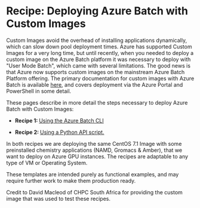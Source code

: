 
# Recipe: Deploying Azure Batch with Custom Images

Custom Images avoid the overhead of installing applications dynamically, which can slow down pool deployment times. Azure has supported Custom Images for a very long time, but until recently, when you needed to deploy a custom image on the Azure Batch platform it was necessary to deploy with "User Mode Batch", which came with several limitations. The good news is that Azure now supports custom images on the mainstream Azure Batch Platform offering. The primary documentation for custom images with Azure Batch is available <a href="https://docs.microsoft.com/en-us/azure/batch/batch-custom-images">here</a>, and covers deployment via the Azure Portal and PowerShell in some detail. 

These pages describe in more detail the steps necessary to deploy Azure Batch with Custom Images:

* <b>Recipe 1: </b><a href="https://github.com/azurebigcompute/recipes/blob/master/Azure%20Batch/CustomImages/CustomImageCLI.md">Using the Azure Batch CLI</a>

* <b>Recipe 2: </b><a href="https://github.com/azurebigcompute/recipes/blob/master/Azure%20Batch/CustomImages/CustomImagePython.md">Using a Python API script. </a>
</b>

In both recipes we are deploying the same CentOS 7.1 Image with some preinstalled chemistry applications (NAMD, Gromacs & Amber), that we want to deploy on Azure GPU instances. The recipes are adaptable to any type of VM or Operating System. 

These templates are intended purely as functional examples, and may require further work to make them production ready. 

Credit to David Macleod of CHPC South Africa for providing the custom image that was used to test these recipes. 
